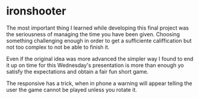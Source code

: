 # ironshooter

The most important thing I learned while developing this final project was the seriousness of managing the time you have been given. Choosing something challenging enough in order to get a sufficiente califfication but not too complex to not be able to finish it.

Even if the original idea was more advanced the simpler way I found to end it up on time for this Wednesday's presentation is more than enough yo satisfy the expectations and obtain a fair fun short game.

The responsive has a trick, when in phone a warning will appear telling the user the game cannot be played unless you rotate it.
